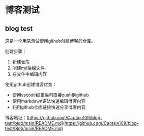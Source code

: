 # 博客测试
## blog test

这是一个用来测试使用github创建博客的仓库。

创建步骤：
1. 新建仓库
2. 创建md后缀文件
3. 在文件中编辑内容

使用github创建博客优势：
* 使用vscode编辑后可直接push到github
* 使用markdown语法快速编辑博客内容
* 利用github仓库链接快速分享博客内容

博客地址：[https://github.com/Captain109/blog-test/blob/main/README.md](https://github.com/Captain109/blog-test/blob/main/README.md)
